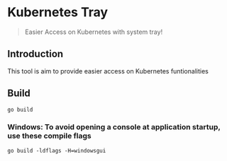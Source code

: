 # Kubernetes Tray

> Easier Access on Kubernetes with system tray!

## Introduction

This tool is aim to provide easier access on Kubernetes funtionalities

## Build
```
go build
```

### Windows: To avoid opening a console at application startup, use these compile flags
```
go build -ldflags -H=windowsgui
```
